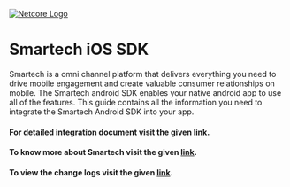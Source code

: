 
[![Netcore Logo](https://netcore.in/wp-content/themes/netcore/img/Netcore-new-Logo.png)](http:www.netcore.in)

# Smartech iOS SDK
Smartech is a omni channel platform that delivers everything you need to drive mobile engagement and create valuable consumer relationships on mobile. The Smartech android SDK enables your native android app to use all of the features. This guide contains all the information you need to integrate the Smartech Android SDK into your app.

#### For detailed integration document visit the given [link](https://docs.netcoresmartech.com/docs/ios-sdk-integration).
#### To know more about Smartech visit the given [link](https://docs.netcoresmartech.com/).
#### To view the change logs visit the given [link](https://docs.netcoresmartech.com/docs/ios-sdk-changelog).
